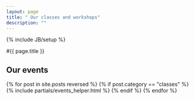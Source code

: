 ```yaml
---
layout: page
title: " Our classes and workshops"
description: ""
---
```

{% include JB/setup %}

#{{ page.title }}

<section>
  <div class="section featured">
  <h2>Our events</h2>
    {% for post in site.posts reversed  %}
      {% if post.category == "classes" %}
        {% include partials/events_helper.html %}
      {% endif %}
    {% endfor %}
  </div>
</section>

